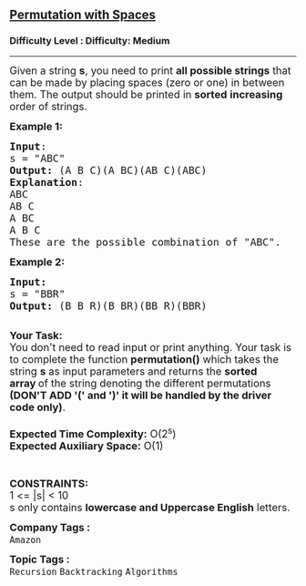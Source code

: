 <h2><a href="https://www.geeksforgeeks.org/problems/permutation-with-spaces3627/1?page=3&category=Recursion,Backtracking&sortBy=difficulty">Permutation with Spaces</a></h2><h3>Difficulty Level : Difficulty: Medium</h3><hr><div class="problems_problem_content__Xm_eO"><p><span style="font-size: 18px;">Given a string <strong>s</strong>, you need to print <strong>all possible strings</strong> that can be made by placing spaces (zero or one) in between them. The output should be printed in <strong>sorted</strong> <strong>increasing</strong> order of strings.</span></p>
<p><span style="font-size: 18px;"><strong>Example 1:</strong></span></p>
<pre><span style="font-size: 18px;"><strong>Input</strong>:
s = "ABC"
<strong>Output: </strong>(A B C)(A BC)(AB C)(ABC)
<strong>Explanation</strong>:
ABC
AB C
A BC
A B C
These are the possible combination of "ABC".</span></pre>
<p><span style="font-size: 18px;"><strong>Example 2:</strong></span></p>
<pre><span style="font-size: 18px;"><strong>Input:</strong>
s = "BBR"
<strong>Output: </strong>(B B R)(B BR)(BB R)(BBR)
</span></pre>
<p><br><span style="font-size: 18px;"><strong>Your Task:&nbsp;&nbsp;</strong><br>You don't need to read input or print anything. Your task is to complete the function&nbsp;<strong>permutation()</strong> which takes the string <strong>s</strong> as input parameters and returns the <strong>sorted array&nbsp;</strong>of the string denoting the different permutations <strong>(DON'T ADD '(' and ')' it will be handled by the driver code only)</strong>.<br><br><strong>Expected Time Complexity:</strong> O(2<sup>s</sup>)<br><strong>Expected Auxiliary Space:</strong> O(1)</span></p>
<p>&nbsp;</p>
<p><span style="font-size: 18px;"><strong>CONSTRAINTS:</strong><br>1 &lt;= |s| &lt; 10<br>s only contains <strong>lowercase and Uppercase English</strong> letters.</span></p></div><p><span style=font-size:18px><strong>Company Tags : </strong><br><code>Amazon</code>&nbsp;<br><p><span style=font-size:18px><strong>Topic Tags : </strong><br><code>Recursion</code>&nbsp;<code>Backtracking</code>&nbsp;<code>Algorithms</code>&nbsp;